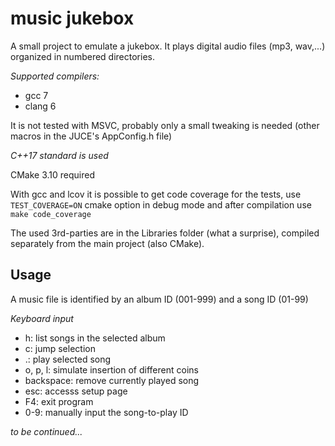 # music jukebox
A small project to emulate a jukebox. It plays digital audio files (mp3, wav,...) organized in numbered directories.

*Supported compilers:*
* gcc 7
* clang 6

It is not tested with MSVC, probably only a small tweaking is needed (other macros in the JUCE's AppConfig.h file) 

*C++17 standard is used*

CMake 3.10 required

With gcc and lcov it is possible to get code coverage for the tests, use <code>TEST_COVERAGE=ON</code> cmake option in debug mode and after
compilation use <code>make code_coverage</code>

The used 3rd-parties are in the Libraries folder (what a surprise), compiled separately from the main project (also CMake).

## Usage
A music file is identified by an album ID (001-999) and a song ID (01-99)

*Keyboard input*
- h: list songs in the selected album
- c: jump selection
- .: play selected song
- o, p, l: simulate insertion of different coins
- backspace: remove currently played song
- esc: accesss setup page
- F4: exit program
- 0-9: manually input the song-to-play ID 

*to be continued...*
